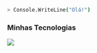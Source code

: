 ```bash
> Console.WriteLine("Olá!")
```


<div aling="start">
<h3> Minhas Tecnologias</h3
                         <!-- Todos icons da tecnologias -->
<div>
  <img src="https://skillicons.dev/icons?i=html,css,js,cs,react,git" />
</div><br>




  
</div>

